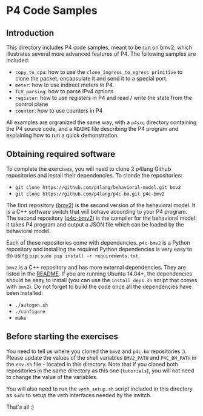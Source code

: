 # P4 Code Samples

## Introduction

This directory includes P4 code samples, meant to be run on bmv2, which
illustrates several more advanced features of P4. The following samples are
included:

- `copy_to_cpu`: how to use the `clone_ingress_to_egress primitive` to clone the
  packet, encapsulate it and send it to a special port.
- `meter`: how to use indirect meters in P4.
- `TLV_parsing`: how to parse IPv4 options
- `register`: how to use registers in P4 and read / write the state from the
  control plane
- `counter`: how to use counters in P4

All examples are orgranized the same way, with a `p4src` directory containing
the P4 source code, and a `README` file describing the P4 program and explaining
how to run a quick demonstration.

## Obtaining required software

To complete the exercises, you will need to clone 2 p4lang Github repositories
and install their dependencies. To clonde the repositories:

- `git clone https://github.com/p4lang/behavioral-model.git bmv2`
- `git clone https://github.com/p4lang/p4c-bm.git p4c-bmv2`

The first repository ([bmv2](https://github.com/p4lang/behavioral-model)) is the
second version of the behavioral model. It is a C++ software switch that will
behave according to your P4 program. The second repository
([p4c-bmv2](https://github.com/p4lang/p4c-bm)) is the compiler for the
behavioral model: it takes P4 program and output a JSON file which can be loaded
by the behavioral model.

Each of these repositories come with dependencies. `p4c-bmv2` is a Python
repository and installing the required Python dependencies is very easy to do
using `pip`: `sudo pip install -r requirements.txt`.

`bmv2` is a C++ repository and has more external dependencies. They are listed
in the
[README](https://github.com/p4lang/behavioral-model/blob/master/README.md). If
you are running Ubuntu 14.04+, the dependencies should be easy to install (you
can use the `install_deps.sh` script that comes with `bmv2`). Do not forget to
build the code once all the dependencies have been installed:

- `./autogen.sh`
- `./configure`
- `make`

## Before starting the exercises

You need to tell us where you cloned the `bmv2` and `p4c-bm` repositories
:). Please update the values of the shell variables `BMV2_PATH` and
`P4C_BM_PATH` in the `env.sh` file - located in this directory. Note that if you
cloned both repositories in the same directory as this one (`tutorials`), you
will not need to change the value of the variables.

You will also need to run the `veth_setup.sh` script included in this directory
as `sudo` to setup the veth interfaces needed by the switch.

That's all :)
